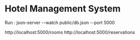 # Hotel Management System

Run :  json-server --watch public/db.json --port 5000

http://localhost:5000/rooms
http://localhost:5000/reservations


 

